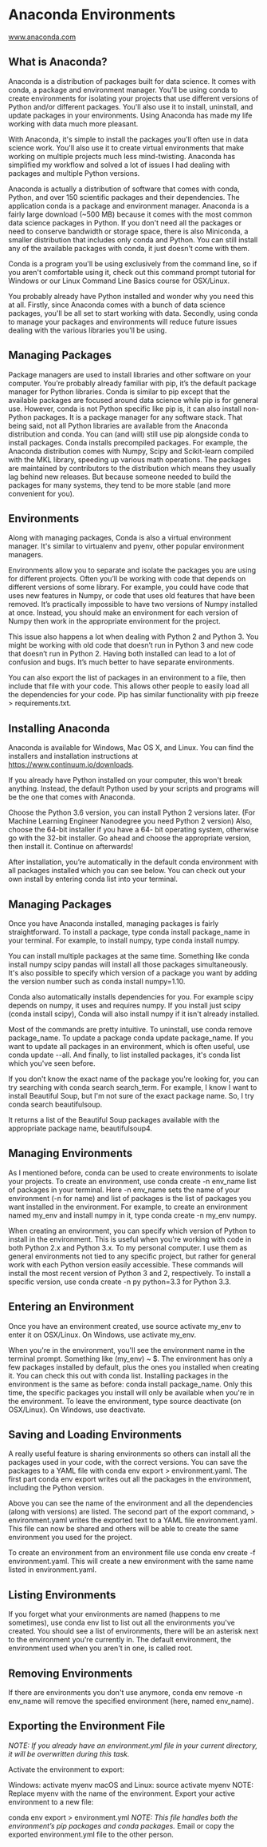 # Anaconda Environments
www.anaconda.com

## What is Anaconda?
Anaconda is a distribution of packages built for data science. It comes with conda, a package and environment manager. You'll be using conda to create environments for isolating your projects that use different versions of Python and/or different packages. You'll also use it to install, uninstall, and update packages in your environments. Using Anaconda has made my life working with data much more pleasant.

With Anaconda, it's simple to install the packages you'll often use in data science work. You'll also use it to create virtual environments that make working on multiple projects much less mind-twisting. Anaconda has simplified my workflow and solved a lot of issues I had dealing with packages and multiple Python versions.

Anaconda is actually a distribution of software that comes with conda, Python, and over 150 scientific packages and their dependencies. The application conda is a package and environment manager. Anaconda is a fairly large download (~500 MB) because it comes with the most common data science packages in Python. If you don't need all the packages or need to conserve bandwidth or storage space, there is also Miniconda, a smaller distribution that includes only conda and Python. You can still install any of the available packages with conda, it just doesn't come with them.

Conda is a program you'll be using exclusively from the command line, so if you aren't comfortable using it, check out this command prompt tutorial for Windows or our Linux Command Line Basics course for OSX/Linux.

You probably already have Python installed and wonder why you need this at all. Firstly, since Anaconda comes with a bunch of data science packages, you'll be all set to start working with data. Secondly, using conda to manage your packages and environments will reduce future issues dealing with the various libraries you'll be using.

## Managing Packages
Package managers are used to install libraries and other software on your computer. You’re probably already familiar with pip, it’s the default package manager for Python libraries. Conda is similar to pip except that the available packages are focused around data science while pip is for general use. However, conda is not Python specific like pip is, it can also install non-Python packages. It is a package manager for any software stack. That being said, not all Python libraries are available from the Anaconda distribution and conda. You can (and will) still use pip alongside conda to install packages.
Conda installs precompiled packages. For example, the Anaconda distribution comes with Numpy, Scipy and Scikit-learn compiled with the MKL library, speeding up various math operations. The packages are maintained by contributors to the distribution which means they usually lag behind new releases. But because someone needed to build the packages for many systems, they tend to be more stable (and more convenient for you).

## Environments
Along with managing packages, Conda is also a virtual environment manager. It's similar to virtualenv and pyenv, other popular environment managers.

Environments allow you to separate and isolate the packages you are using for different projects. Often you’ll be working with code that depends on different versions of some library. For example, you could have code that uses new features in Numpy, or code that uses old features that have been removed. It’s practically impossible to have two versions of Numpy installed at once. Instead, you should make an environment for each version of Numpy then work in the appropriate environment for the project.

This issue also happens a lot when dealing with Python 2 and Python 3. You might be working with old code that doesn’t run in Python 3 and new code that doesn’t run in Python 2. Having both installed can lead to a lot of confusion and bugs. It’s much better to have separate environments.

You can also export the list of packages in an environment to a file, then include that file with your code. This allows other people to easily load all the dependencies for your code. Pip has similar functionality with pip freeze > requirements.txt.

## Installing Anaconda
Anaconda is available for Windows, Mac OS X, and Linux. You can find the installers and installation instructions at https://www.continuum.io/downloads.

If you already have Python installed on your computer, this won't break anything. Instead, the default Python used by your scripts and programs will be the one that comes with Anaconda.

Choose the Python 3.6 version, you can install Python 2 versions later. (For Machine Learning Engineer Nanodegree you need Python 2 version) Also, choose the 64-bit installer if you have a 64- bit operating system, otherwise go with the 32-bit installer. Go ahead and choose the appropriate version, then install it. Continue on afterwards!

After installation, you’re automatically in the default conda environment with all packages installed which you can see below. You can check out your own install by entering conda list into your terminal.

## Managing Packages
Once you have Anaconda installed, managing packages is fairly straightforward. To install a package, type conda install package_name in your terminal. For example, to install numpy, type conda install numpy.

You can install multiple packages at the same time. Something like conda install numpy scipy pandas will install all those packages simultaneously. It's also possible to specify which version of a package you want by adding the version number such as conda install numpy=1.10.

Conda also automatically installs dependencies for you. For example scipy depends on numpy, it uses and requires numpy. If you install just scipy (conda install scipy), Conda will also install numpy if it isn't already installed.

Most of the commands are pretty intuitive. To uninstall, use conda remove package_name. To update a package conda update package_name. If you want to update all packages in an environment, which is often useful, use conda update --all. And finally, to list installed packages, it's conda list which you've seen before.

If you don't know the exact name of the package you're looking for, you can try searching with conda search search_term. For example, I know I want to install Beautiful Soup, but I'm not sure of the exact package name. So, I try conda search beautifulsoup.

It returns a list of the Beautiful Soup packages available with the appropriate package name, beautifulsoup4.

## Managing Environments
As I mentioned before, conda can be used to create environments to isolate your projects. To create an environment, use conda create -n env_name list of packages in your terminal. Here -n env_name sets the name of your environment (-n for name) and list of packages is the list of packages you want installed in the environment. For example, to create an environment named my_env and install numpy in it, type conda create -n my_env numpy.

When creating an environment, you can specify which version of Python to install in the environment. This is useful when you're working with code in both Python 2.x and Python 3.x. To my personal computer. I use them as general environments not tied to any specific project, but rather for general work with each Python version easily accessible. These commands will install the most recent version of Python 3 and 2, respectively. To install a specific version, use conda create -n py python=3.3 for Python 3.3.

## Entering an Environment
Once you have an environment created, use source activate my_env to enter it on OSX/Linux. On Windows, use activate my_env.

When you're in the environment, you'll see the environment name in the terminal prompt. Something like (my_env) ~ $. The environment has only a few packages installed by default, plus the ones you installed when creating it. You can check this out with conda list. Installing packages in the environment is the same as before: conda install package_name. Only this time, the specific packages you install will only be available when you're in the environment. To leave the environment, type source deactivate (on OSX/Linux). On Windows, use deactivate.

## Saving and Loading Environments
A really useful feature is sharing environments so others can install all the packages used in your code, with the correct versions. You can save the packages to a YAML file with conda env export > environment.yaml. The first part conda env export writes out all the packages in the environment, including the Python version.

Above you can see the name of the environment and all the dependencies (along with versions) are listed. The second part of the export command, > environment.yaml writes the exported text to a YAML file environment.yaml. This file can now be shared and others will be able to create the same environment you used for the project.

To create an environment from an environment file use conda env create -f environment.yaml. This will create a new environment with the same name listed in environment.yaml.

## Listing Environments
If you forget what your environments are named (happens to me sometimes), use conda env list to list out all the environments you've created. You should see a list of environments, there will be an asterisk next to the environment you're currently in. The default environment, the environment used when you aren't in one, is called root.

## Removing Environments
If there are environments you don't use anymore, conda env remove -n env_name will remove the specified environment (here, named env_name).

## Exporting the Environment File
*NOTE: If you already have an environment.yml file in your current directory, it will be overwritten during this task.*

Activate the environment to export:

Windows: activate myenv
macOS and Linux: source activate myenv
NOTE: Replace myenv with the name of the environment.
Export your active environment to a new file:

conda env export > environment.yml
*NOTE: This file handles both the environment’s pip packages and conda packages.*
Email or copy the exported environment.yml file to the other person.


